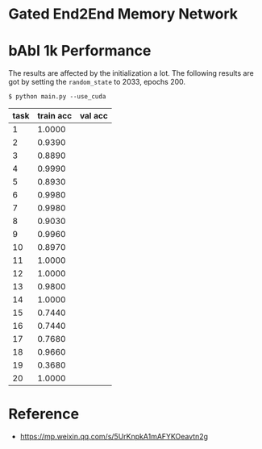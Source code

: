 # Gated End2End Memory Network

# bAbI 1k Performance

The results are affected by the initialization a lot. The following results are got by setting the ``random_state`` to 2033, epochs 200.

```
$ python main.py --use_cuda
```

| task | train acc | val acc |
| ---- | --------- | ------- |
| 1    | 1.0000    |   |
| 2    | 0.9390    |   |
| 3    | 0.8890    |   |
| 4    | 0.9990    |   |
| 5    | 0.8930    |   |
| 6    | 0.9980    |   |
| 7    | 0.9980    |   |
| 8    | 0.9030    |   |
| 9    | 0.9960    |   |
| 10   | 0.8970    |   |
| 11   | 1.0000    |   |
| 12   | 1.0000    |   |
| 13   | 0.9800    |   |
| 14   | 1.0000    |   |
| 15   | 0.7440    |   |
| 16   | 0.7440    |   |
| 17   | 0.7680    |   |
| 18   | 0.9660    |   |
| 19   | 0.3680    |   |
| 20   | 1.0000    |   |

# Reference

* <https://mp.weixin.qq.com/s/5UrKnpkA1mAFYKOeavtn2g>
